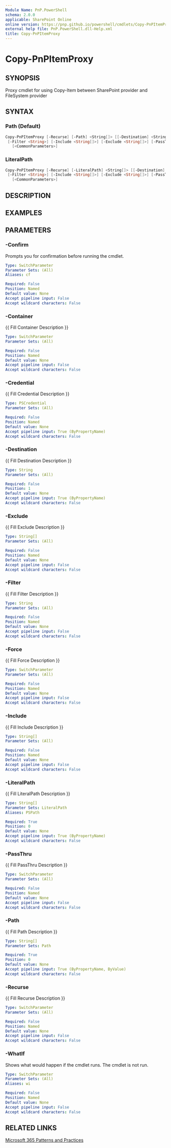 ```yaml
---
Module Name: PnP.PowerShell
schema: 2.0.0
applicable: SharePoint Online
online version: https://pnp.github.io/powershell/cmdlets/Copy-PnPItemProxy.html
external help file: PnP.PowerShell.dll-Help.xml
title: Copy-PnPItemProxy
---
```

  
# Copy-PnPItemProxy

## SYNOPSIS
Proxy cmdlet for using Copy-Item between SharePoint provider and FileSystem provider

## SYNTAX

### Path (Default)
```powershell
Copy-PnPItemProxy [-Recurse] [-Path] <String[]> [[-Destination] <String>] [-Container] [-Force]
 [-Filter <String>] [-Include <String[]>] [-Exclude <String[]>] [-PassThru] [-Credential <PSCredential>]
   [<CommonParameters>]
```

### LiteralPath
```powershell
Copy-PnPItemProxy [-Recurse] [-LiteralPath] <String[]> [[-Destination] <String>] [-Container] [-Force]
 [-Filter <String>] [-Include <String[]>] [-Exclude <String[]>] [-PassThru] [-Credential <PSCredential>]
   [<CommonParameters>]
```

## DESCRIPTION

## EXAMPLES

## PARAMETERS

### -Confirm
Prompts you for confirmation before running the cmdlet.

```yaml
Type: SwitchParameter
Parameter Sets: (All)
Aliases: cf

Required: False
Position: Named
Default value: None
Accept pipeline input: False
Accept wildcard characters: False
```

### -Container
{{ Fill Container Description }}

```yaml
Type: SwitchParameter
Parameter Sets: (All)

Required: False
Position: Named
Default value: None
Accept pipeline input: False
Accept wildcard characters: False
```

### -Credential
{{ Fill Credential Description }}

```yaml
Type: PSCredential
Parameter Sets: (All)

Required: False
Position: Named
Default value: None
Accept pipeline input: True (ByPropertyName)
Accept wildcard characters: False
```

### -Destination
{{ Fill Destination Description }}

```yaml
Type: String
Parameter Sets: (All)

Required: False
Position: 1
Default value: None
Accept pipeline input: True (ByPropertyName)
Accept wildcard characters: False
```

### -Exclude
{{ Fill Exclude Description }}

```yaml
Type: String[]
Parameter Sets: (All)

Required: False
Position: Named
Default value: None
Accept pipeline input: False
Accept wildcard characters: False
```

### -Filter
{{ Fill Filter Description }}

```yaml
Type: String
Parameter Sets: (All)

Required: False
Position: Named
Default value: None
Accept pipeline input: False
Accept wildcard characters: False
```

### -Force
{{ Fill Force Description }}

```yaml
Type: SwitchParameter
Parameter Sets: (All)

Required: False
Position: Named
Default value: None
Accept pipeline input: False
Accept wildcard characters: False
```

### -Include
{{ Fill Include Description }}

```yaml
Type: String[]
Parameter Sets: (All)

Required: False
Position: Named
Default value: None
Accept pipeline input: False
Accept wildcard characters: False
```

### -LiteralPath
{{ Fill LiteralPath Description }}

```yaml
Type: String[]
Parameter Sets: LiteralPath
Aliases: PSPath

Required: True
Position: 0
Default value: None
Accept pipeline input: True (ByPropertyName)
Accept wildcard characters: False
```

### -PassThru
{{ Fill PassThru Description }}

```yaml
Type: SwitchParameter
Parameter Sets: (All)

Required: False
Position: Named
Default value: None
Accept pipeline input: False
Accept wildcard characters: False
```

### -Path
{{ Fill Path Description }}

```yaml
Type: String[]
Parameter Sets: Path

Required: True
Position: 0
Default value: None
Accept pipeline input: True (ByPropertyName, ByValue)
Accept wildcard characters: False
```

### -Recurse
{{ Fill Recurse Description }}

```yaml
Type: SwitchParameter
Parameter Sets: (All)

Required: False
Position: Named
Default value: None
Accept pipeline input: False
Accept wildcard characters: False
```

### -WhatIf
Shows what would happen if the cmdlet runs. The cmdlet is not run.

```yaml
Type: SwitchParameter
Parameter Sets: (All)
Aliases: wi

Required: False
Position: Named
Default value: None
Accept pipeline input: False
Accept wildcard characters: False
```

## RELATED LINKS

[Microsoft 365 Patterns and Practices](https://aka.ms/m365pnp)


